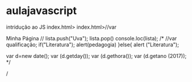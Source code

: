 # aulajavascript
intridução ao JS
index.html>
<DOCTYPE html>
  index.html>//var
<DOCTYPE html>
<html lang- "pt br">
<head>
<tittle>Minha Página</Minha Página>
<meta charset="utf 8">
<Body>
//  lista.push("Uva");
  lista.pop()
  console.loc(lista);
  /*
  //var qualificação;
  if("Literatura");
  alert(pedagogia)
  }else{
  alert ("Literatura");
  
  var  d=new date();
  var (d.getday());
  var (d.gethora());
  var (d.getano (2017));
  */
  
/  
  
</html>
